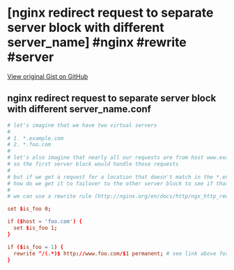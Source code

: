 # [nginx redirect request to separate server block with different server_name] #nginx #rewrite #server

[View original Gist on GitHub](https://gist.github.com/Integralist/dcee6630903658a6b84b5bcb11ac4d5b)

## nginx redirect request to separate server block with different server_name.conf

```conf
# let's imagine that we have two virtual servers
#
# 1. *.example.com
# 2. *.foo.com
#
# let's also imagine that nearly all our requests are from host www.example.com
# so the first server block would handle those requests
#
# but if we get a request for a location that doesn't match in the *.example.com
# how do we get it to failover to the other server block to see if that has the path?
#
# we can use a rewrite rule (http://nginx.org/en/docs/http/ngx_http_rewrite_module.html#rewrite)...

set $is_foo 0;

if ($host = 'foo.com') {
  set $is_foo 1;
}

if ($is_foo = 1) {
  rewrite ^/(.*)$ http://www.foo.com/$1 permanent; # see link above for the various flag options
}  
```


